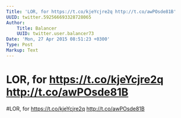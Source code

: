 ```yaml
---
Title: 'LOR, for https://t.co/kjeYcjre2q http://t.co/awPOsde81B'
UUID: twitter.592566693328728065
Author:
    Title: Balancer
    UUID: twitter.user.balancer73
Date: 'Mon, 27 Apr 2015 08:51:23 +0300'
Type: Post
Markup: Text
---
```


# LOR, for https://t.co/kjeYcjre2q http://t.co/awPOsde81B

#LOR, for https://t.co/kjeYcjre2q http://t.co/awPOsde81B